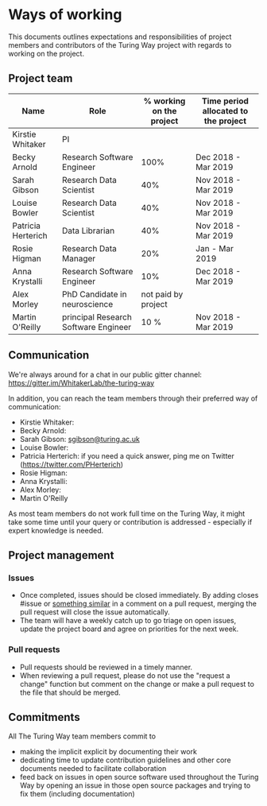 # Ways of working

This documents outlines expectations and responsibilities of project members and contributors of the Turing Way project with regards to working on the project.

## Project team
|Name | Role | % working on the project | Time period allocated to the project|
|---|---|---|---|
| Kirstie Whitaker| PI  |   |   |
| Becky Arnold| Research Software Engineer |100% | Dec 2018 - Mar 2019 |
| Sarah Gibson | Research Data Scientist | 40% | Nov 2018 - Mar 2019 |
| Louise Bowler | Research Data Scientist | 40% | Nov 2018 - Mar 2019 |
| Patricia Herterich | Data Librarian | 40% | Nov 2018 - Mar 2019 |
| Rosie Higman | Research Data Manager | 20% | Jan - Mar 2019 |
| Anna Krystalli | Research Software Engineer | 10% | Dec 2018 - Mar 2019 |
| Alex Morley | PhD Candidate in neuroscience | not paid by project |    |
| Martin O'Reilly | principal Research Software Engineer | 10 % | Nov 2018 - Mar 2019 |

## Communication
We're always around for a chat in our public gitter channel: https://gitter.im/WhitakerLab/the-turing-way

In addition, you can reach the team members through their preferred way of communication:
- Kirstie Whitaker:
- Becky Arnold:
- Sarah Gibson: [sgibson@turing.ac.uk](mailto:sgibson@turing.ac.uk)
- Louise Bowler:
- Patricia Herterich: if you need a quick answer, ping me on Twitter (https://twitter.com/PHerterich)
- Rosie Higman:
- Anna Krystalli:
- Alex Morley:
- Martin O'Reilly

As most team members do not work full time on the Turing Way, it might take some time until your query or contribution is addressed - especially if expert knowledge is needed.

## Project management
### Issues
- Once completed, issues should be closed immediately. By adding closes #issue or [something similar](https://help.github.com/articles/closing-issues-using-keywords/) in a comment on a pull request, merging the pull request will close the issue automatically.
- The team will have a weekly catch up to go triage on open issues, update the project board and agree on priorities for the next week.

### Pull requests
- Pull requests should be reviewed in a timely manner.
- When reviewing a pull request, please do not use the "request a change" function but comment on the change or make a pull request to the file that should be merged.

## Commitments
All The Turing Way team members commit to
- making the implicit explicit by documenting their work
- dedicating time to update contribution guidelines and other core documents needed to facilitate collaboration
- feed back on issues in open source software used throughout the Turing Way by opening an issue in those open source packages and trying to fix them (including documentation)
